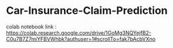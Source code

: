 # Car-Insurance-Claim-Prediction

colab notebook link : https://colab.research.google.com/drive/1GoMg3NQYejfB2-C0u7B7Z7miYFBVWhbk?authuser=1#scrollTo=fak7bAcbVXno

